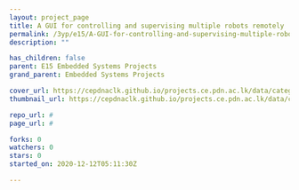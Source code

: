 ```yaml
---
layout: project_page
title: A GUI for controlling and supervising multiple robots remotely
permalink: /3yp/e15/A-GUI-for-controlling-and-supervising-multiple-robots-remotely
description: ""

has_children: false
parent: E15 Embedded Systems Projects
grand_parent: Embedded Systems Projects

cover_url: https://cepdnaclk.github.io/projects.ce.pdn.ac.lk/data/categories/3yp/cover_page.jpg
thumbnail_url: https://cepdnaclk.github.io/projects.ce.pdn.ac.lk/data/categories/3yp/thumbnail.jpg

repo_url: #
page_url: #

forks: 0
watchers: 0
stars: 0
started_on: 2020-12-12T05:11:30Z

---
```

    